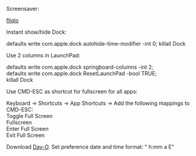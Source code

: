 Screensaver:

<a href="http://fliqlo.com">fliqlo</a>
<br />

Instant show/hide Dock:

defaults write com.apple.dock autohide-time-modifier -int 0; killall Dock

Use 2 columns in LaunchPad:

defaults write com.apple.dock springboard-columns -int 2;\
defaults write com.apple.dock ResetLaunchPad -bool TRUE;\
killall Dock

Use CMD-ESC as shortcut for fullscreen for all apps:

Keyboard -> Shortcuts -> App Shortcuts -> Add the following mappings to CMD-ESC: <br />
Toggle Full Screen  <br />
Fullscreen          <br />
Enter Full Screen   <br />
Exit Full Screen    <br />

Download <a href="http://shauninman.com/archive/2011/10/20/day_o_mac_menu_bar_clock">
Day-O</a>. Set preference date and time format: " h:mm a  E"

